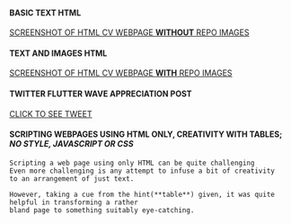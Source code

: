 




#### BASIC TEXT HTML 
[SCREENSHOT OF HTML CV WEBPAGE **WITHOUT** REPO IMAGES](https://res.cloudinary.com/rejreign/image/upload/v1566683762/Basic_bmmtsd.pdf)

#### TEXT AND IMAGES HTML 
[SCREENSHOT OF HTML CV WEBPAGE **WITH** REPO IMAGES](https://res.cloudinary.com/rejreign/image/upload/v1566733004/withIMAGES_gyhzaj.png)

#### TWITTER FLUTTER WAVE APPRECIATION POST
[CLICK TO SEE TWEET](https://twitter.com/rejreign/status/1165662497187205121?s=20)

#### SCRIPTING WEBPAGES USING HTML ONLY, CREATIVITY WITH TABLES; *NO STYLE, JAVASCRIPT OR CSS*

	Scripting a web page using only HTML can be quite challenging
    Even more challenging is any attempt to infuse a bit of creativity
	to an arrangement of just text. 
	
	However, taking a cue from the hint(**table**) given, it was quite helpful in transforming a rather
	bland page to something suitably eye-catching.
